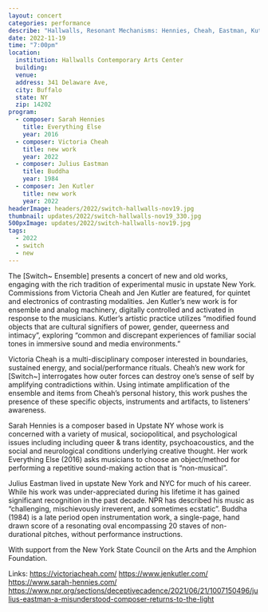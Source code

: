 ```yaml
---
layout: concert
categories: performance
describe: "Hallwalls, Resonant Mechanisms: Hennies, Cheah, Eastman, Kutler"
date: 2022-11-19
time: "7:00pm"
location:
  institution: Hallwalls Contemporary Arts Center
  building:
  venue:
  address: 341 Delaware Ave,
  city: Buffalo
  state: NY
  zip: 14202
program:
  - composer: Sarah Hennies
    title: Everything Else
    year: 2016
  - composer: Victoria Cheah
    title: new work
    year: 2022
  - composer: Julius Eastman
    title: Buddha
    year: 1984
  - composer: Jen Kutler
    title: new work
    year: 2022
headerImage: headers/2022/switch-hallwalls-nov19.jpg
thumbnail: updates/2022/switch-hallwalls-nov19_330.jpg
500pxImage: updates/2022/switch-hallwalls-nov19.jpg
tags:
  - 2022
  - switch
  - new
---
```


The [Switch~ Ensemble] presents a concert of new and old works, engaging with the rich tradition of experimental music in upstate New York. Commissions from Victoria Cheah and Jen Kutler are featured, for quintet and electronics of contrasting modalities. Jen Kutler’s new work is for ensemble and analog machinery, digitally controlled and activated in response to the musicians. Kutler’s artistic practice utilizes “modified found objects that are cultural signifiers of power, gender, queerness and intimacy”, exploring “common and discrepant experiences of familiar social tones in immersive sound and media environments.”

Victoria Cheah is a multi-disciplinary composer interested in boundaries, sustained energy, and social/performance rituals. Cheah’s new work for [Switch~] interrogates how outer forces can destroy one’s sense of self by amplifying contradictions within. Using intimate amplification of the ensemble and items from Cheah’s personal history, this work pushes the presence of these specific objects, instruments and artifacts, to listeners’ awareness.

Sarah Hennies is a composer based in Upstate NY whose work is concerned with a variety of musical, sociopolitical, and psychological issues including including queer & trans identity, psychoacoustics, and the social and neurological conditions underlying creative thought. Her work Everything Else (2016) asks musicians to choose an object/method for performing a repetitive sound-making action that is “non-musical”.

Julius Eastman lived in upstate New York and NYC for much of his career. While his work was under-appreciated during his lifetime it has gained significant recognition in the past decade. NPR has described his music as “challenging, mischievously irreverent, and sometimes ecstatic”. Buddha (1984) is a late period open instrumentation work, a single-page, hand drawn score of a resonating oval encompassing 20 staves of non-durational pitches, without performance instructions.

With support from the New York State Council on the Arts and the Amphion Foundation.

Links:
https://victoriacheah.com/
https://www.jenkutler.com/
https://www.sarah-hennies.com/
https://www.npr.org/sections/deceptivecadence/2021/06/21/1007150496/julius-eastman-a-misunderstood-composer-returns-to-the-light
